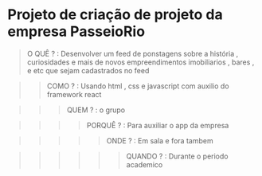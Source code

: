 # Projeto de criação de projeto da empresa PasseioRio

>O QUÊ ? : Desenvolver um feed de ponstagens sobre a história , curiosidades e mais de novos empreendimentos imobiliarios , bares , e etc
que sejam cadastrados no feed

>>COMO ? : Usando html , css e javascript com auxilio do framework react

>>>QUEM ? : o grupo

>>>>PORQUÊ ? : Para auxiliar o app da empresa

>>>>>ONDE ? : Em sala e fora tambem

>>>>>>QUANDO ? : Durante o periodo academico
